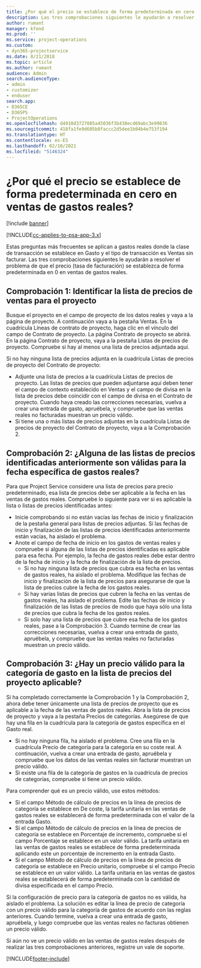 ```yaml
---
title: ¿Por qué el precio se establece de forma predeterminada en cero en ventas de gastos reales?
description: Las tres comprobaciones siguientes le ayudarán a resolver el problema de que el precio se establezca de forma predeterminada en 0 en ventas de gastos reales.
author: rumant
manager: kfend
ms.prod: ''
ms.service: project-operations
ms.custom:
- dyn365-projectservice
ms.date: 8/21/2018
ms.topic: article
ms.author: rumant
audience: Admin
search.audienceType:
- admin
- customizer
- enduser
search.app:
- D365CE
- D365PS
- ProjectOperations
ms.openlocfilehash: d4910d3727085a45036f3b438ecd69abc3e99836
ms.sourcegitcommit: 418fa1fe9d605b8faccc2d5dee1b04b4e753f194
ms.translationtype: HT
ms.contentlocale: es-ES
ms.lasthandoff: 02/10/2021
ms.locfileid: "5146324"
---
```

# <a name="why-is-the-price-defaulting-to-zero-on-expense-sales-actuals"></a>¿Por qué el precio se establece de forma predeterminada en cero en ventas de gastos reales?

[!include [banner](../includes/psa-now-project-operations.md)]

[!INCLUDE[cc-applies-to-psa-app-3.x](../includes/cc-applies-to-psa-app-3x.md)]

Estas preguntas más frecuentes se aplican a gastos reales donde la clase de transacción se establece en Gasto y el tipo de transacción es Ventas sin facturar. Las tres comprobaciones siguientes le ayudarán a resolver el problema de que el precio (tasa de facturación) se establezca de forma predeterminada en 0 en ventas de gastos reales.

## <a name="check-1-identify-the-sales-price-list-for-project"></a>Comprobación 1: Identificar la lista de precios de ventas para el proyecto

Busque el proyecto en el campo de proyecto de los datos reales y vaya a la página de proyecto. A continuación vaya a la pestaña Ventas. En la cuadrícula Líneas de contrato de proyecto, haga clic en el vínculo del campo de Contrato de proyecto. La página Contrato de proyecto se abrirá. En la página Contrato de proyecto, vaya a la pestaña Listas de precios de proyecto. Compruebe si hay al menos una lista de precios adjuntada aquí.

Si no hay ninguna lista de precios adjunta en la cuadrícula Listas de precios de proyecto del Contrato de proyecto:

- Adjunte una lista de precios a la cuadrícula Listas de precios de proyecto. Las listas de precios que pueden adjuntarse aquí deben tener el campo de contexto establecido en Ventas y el campo de divisa en la lista de precios debe coincidir con el campo de divisa en el Contrato de proyecto. Cuando haya creado las correcciones necesarias, vuelva a crear una entrada de gasto, apruébela, y compruebe que las ventas reales no facturadas muestran un precio válido.
- Si tiene una o más listas de precios adjuntas en la cuadrícula Listas de precios de proyecto del Contrato de proyecto, vaya a la Comprobación 2.

## <a name="check-2-are-any-of-the-price-lists-identified-above-valid-for-the-specific-date-of-the-expense-actual"></a>Comprobación 2: ¿Alguna de las listas de precios identificadas anteriormente son válidas para la fecha específica de gastos reales?

Para que Project Service considere una lista de precios para precio predeterminado, esa lista de precios debe ser aplicable a la fecha en las ventas de gastos reales. Compruebe lo siguiente para ver si es aplicable la lista o listas de precios identificadas antes:

- Inicie comprobando si no están vacías las fechas de inicio y finalización de la pestaña general para listas de precios adjuntas. Si las fechas de inicio y finalización de las listas de precios identificadas anteriormente están vacías, ha aislado el problema. 
- Anote el campo de fecha de inicio en los gastos de ventas reales y compruebe si alguna de las listas de precios identificadas es aplicable para esa fecha. Por ejemplo, la fecha de gastos reales debe estar dentro de la fecha de inicio y la fecha de finalización de la lista de precios. 
    - Si no hay ninguna lista de precios que cubra esa fecha en las ventas de gastos reales, ha aislado el problema. Modifique las fechas de inicio y finalización de la lista de precios para asegurarse de que la lista de precios cubre la fecha de los gastos reales. 
    - Si hay varias listas de precios que cubren la fecha en las ventas de gastos reales, ha aislado el problema. Edite las fechas de inicio y finalización de las listas de precios de modo que haya sólo una lista de precios que cubra la fecha de los gastos reales. 
    - Si solo hay una lista de precios que cubre esa fecha de los gastos reales, pase a la Comprobación 3.
Cuando termine de crear las correcciones necesarias, vuelva a crear una entrada de gasto, apruébela, y compruebe que las ventas reales no facturadas muestran un precio válido.

## <a name="check-3-is-there-a-valid-price-for-the-expense-category-in-the-applicable-project-price-list"></a>Comprobación 3: ¿Hay un precio válido para la categoría de gasto en la lista de precios del proyecto aplicable? 

Si ha completado correctamente la Comprobación 1 y la Comprobación 2, ahora debe tener únicamente una lista de precios de proyecto que es aplicable a la fecha de las ventas de gastos reales. Abra la lista de precios de proyecto y vaya a la pestaña Precios de categorías. Asegúrese de que hay una fila en la cuadrícula para la categoría de gastos específica en el Gasto real.
 
- Si no hay ninguna fila, ha aislado el problema. Cree una fila en la cuadrícula Precio de categoría para la categoría en su coste real. A continuación, vuelva a crear una entrada de gasto, apruébela y compruebe que los datos de las ventas reales sin facturar muestran un precio válido. 
- Si existe una fila de la categoría de gastos en la cuadrícula de precios de categorías, compruebe si tiene un precio válido.

Para comprender qué es un precio válido, use estos métodos:

- Si el campo Método de cálculo de precios en la línea de precios de categoría se establece en De coste, la tarifa unitaria en las ventas de gastos reales se establecerá de forma predeterminada con el valor de la entrada Gasto.
- Si el campo Método de cálculo de precios en la línea de precios de categoría se establece en Porcentaje de incremento, compruebe si el campo Porcentaje se establece en un valor válido. La tarifa unitaria en las ventas de gastos reales se establece de forma predeterminada aplicando este un porcentaje de incremento en la entrada Gasto.
- Si el campo Método de cálculo de precios en la línea de precios de categoría se establece en Precio unitario, compruebe si el campo Precio se establece en un valor válido. La tarifa unitaria en las ventas de gastos reales se establecerá de forma predeterminada con la cantidad de divisa especificada en el campo Precio.

Si la configuración de precio para la categoría de gastos no es válida, ha aislado el problema. La solución es editar la línea de precio de categoría con un precio válido para la categoría de gastos de acuerdo con las reglas anteriores. Cuando termine, vuelva a crear una entrada de gasto, apruébela, y luego compruebe que las ventas reales no facturas obtienen un precio válido.

Si aún no ve un precio válido en las ventas de gastos reales después de realizar las tres comprobaciones anteriores, registre un vale de soporte.




[!INCLUDE[footer-include](../includes/footer-banner.md)]